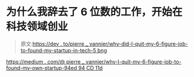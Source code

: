 # 为什么我辞去了 6 位数的工作，开始在科技领域创业

> 原文:[https://dev . to/pierre _ vannier/why-did-I-quit-my-6-figure-job-to-found-my-startup-in-tech-5 bng](https://dev.to/pierre_vannier/why-did-i-quit-my-6-figure-job-to-found-my-startup-in-tech-5bng)

[https://medium . com/@ pierre _ vannier/why-I-quit-my-6-figure-job-to-found-my-own-startup-94ed 94 CD 11d](https://medium.com/@pierre_vannier/why-i-quit-my-6-figure-job-to-found-my-own-startup-94ed94cd11d)